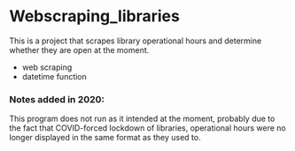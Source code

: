 # Webscraping_libraries
This is a project that scrapes library operational hours and determine whether they are open at the moment.
* web scraping
* datetime function

### Notes added in 2020:
This program does not run as it intended at the moment, probably due to the fact that COVID-forced lockdown of libraries, 
operational hours were no longer displayed in the same format as they used to. 
